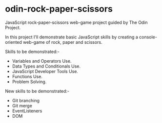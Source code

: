 # odin-rock-paper-scissors

JavaScript rock-paper-scissors web-game project guided by The Odin Project.

In this project I'll demonstrate basic JavaScript skills by creating a console-oriented web-game of rock, paper and scissors.

Skills to be demonstrated:-

- Variables and Operators Use.
- Data Types and Conditionals Use.
- JavaScript Developer Tools Use.
- Functions Use.
- Problem Solving.

New skills to be demonstrated:-

- Git branching
- Git merge
- EventListeners
- DOM
